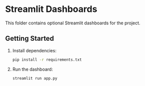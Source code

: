 # Streamlit Dashboards

This folder contains optional Streamlit dashboards for the project.

## Getting Started

1. Install dependencies:
   ```sh
   pip install -r requirements.txt
   ```
2. Run the dashboard:
   ```sh
   streamlit run app.py
   ```
